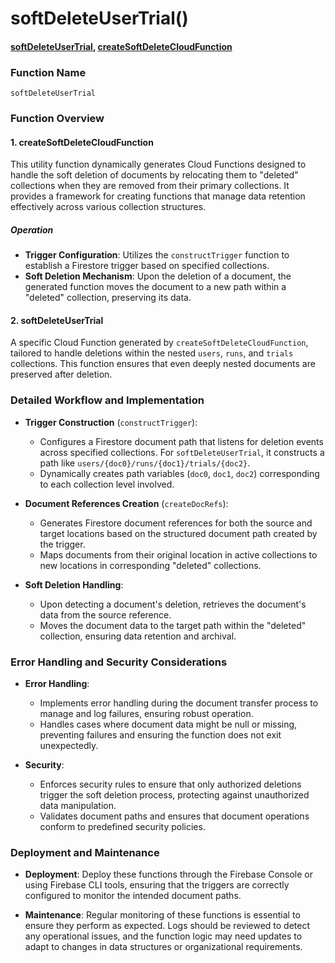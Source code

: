 # softDeleteUserTrial()

#### [softDeleteUserTrial](https://github.com/yeatmanlab/roar-firebase-functions/blob/e784650492722d24069aa9b0704d1873ea5dafee/gse-roar-assessment/functions/src/index.ts#L38), [createSoftDeleteCloudFunction](https://github.com/yeatmanlab/roar-firebase-functions/blob/e784650492722d24069aa9b0704d1873ea5dafee/gse-roar-assessment/functions/src/soft-delete.ts#L55)

### Function Name
`softDeleteUserTrial`

### Function Overview

#### 1. **createSoftDeleteCloudFunction**
This utility function dynamically generates Cloud Functions designed to handle the soft deletion of documents by relocating them to "deleted" collections when they are removed from their primary collections. It provides a framework for creating functions that manage data retention effectively across various collection structures.

##### Operation
- **Trigger Configuration**: Utilizes the `constructTrigger` function to establish a Firestore trigger based on specified collections.
- **Soft Deletion Mechanism**: Upon the deletion of a document, the generated function moves the document to a new path within a "deleted" collection, preserving its data.

#### 2. **softDeleteUserTrial**
A specific Cloud Function generated by `createSoftDeleteCloudFunction`, tailored to handle deletions within the nested `users`, `runs`, and `trials` collections. This function ensures that even deeply nested documents are preserved after deletion.

### Detailed Workflow and Implementation

- **Trigger Construction** (`constructTrigger`):
  - Configures a Firestore document path that listens for deletion events across specified collections. For `softDeleteUserTrial`, it constructs a path like `users/{doc0}/runs/{doc1}/trials/{doc2}`.
  - Dynamically creates path variables (`doc0`, `doc1`, `doc2`) corresponding to each collection level involved.

- **Document References Creation** (`createDocRefs`):
  - Generates Firestore document references for both the source and target locations based on the structured document path created by the trigger.
  - Maps documents from their original location in active collections to new locations in corresponding "deleted" collections.

- **Soft Deletion Handling**:
  - Upon detecting a document's deletion, retrieves the document's data from the source reference.
  - Moves the document data to the target path within the "deleted" collection, ensuring data retention and archival.

### Error Handling and Security Considerations

- **Error Handling**:
  - Implements error handling during the document transfer process to manage and log failures, ensuring robust operation.
  - Handles cases where document data might be null or missing, preventing failures and ensuring the function does not exit unexpectedly.

- **Security**:
  - Enforces security rules to ensure that only authorized deletions trigger the soft deletion process, protecting against unauthorized data manipulation.
  - Validates document paths and ensures that document operations conform to predefined security policies.

### Deployment and Maintenance

- **Deployment**: Deploy these functions through the Firebase Console or using Firebase CLI tools, ensuring that the triggers are correctly configured to monitor the intended document paths.
  
- **Maintenance**: Regular monitoring of these functions is essential to ensure they perform as expected. Logs should be reviewed to detect any operational issues, and the function logic may need updates to adapt to changes in data structures or organizational requirements.
